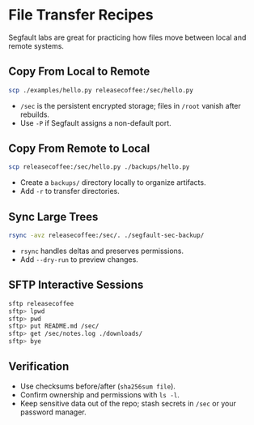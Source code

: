 # File Transfer Recipes

Segfault labs are great for practicing how files move between local and remote systems.

## Copy From Local to Remote

```bash
scp ./examples/hello.py releasecoffee:/sec/hello.py
```

- `/sec` is the persistent encrypted storage; files in `/root` vanish after rebuilds.
- Use `-P` if Segfault assigns a non-default port.

## Copy From Remote to Local

```bash
scp releasecoffee:/sec/hello.py ./backups/hello.py
```

- Create a `backups/` directory locally to organize artifacts.
- Add `-r` to transfer directories.

## Sync Large Trees

```bash
rsync -avz releasecoffee:/sec/. ./segfault-sec-backup/
```

- `rsync` handles deltas and preserves permissions.
- Add `--dry-run` to preview changes.

## SFTP Interactive Sessions

```bash
sftp releasecoffee
sftp> lpwd
sftp> pwd
sftp> put README.md /sec/
sftp> get /sec/notes.log ./downloads/
sftp> bye
```

## Verification

- Use checksums before/after (`sha256sum file`).
- Confirm ownership and permissions with `ls -l`.
- Keep sensitive data out of the repo; stash secrets in `/sec` or your password manager.
